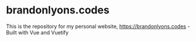 # brandonlyons.codes

This is the repository for my personal website, https://brandonlyons.codes - Built with Vue and Vuetify
